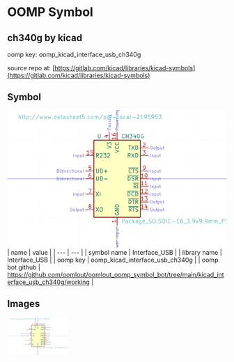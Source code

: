 # OOMP Symbol  
## ch340g  by kicad  
  
oomp key: oomp_kicad_interface_usb_ch340g  
  
source repo at: [https://gitlab.com/kicad/libraries/kicad-symbols](https://gitlab.com/kicad/libraries/kicad-symbols)  
## Symbol  
  
[![working.png](working_600.png)](working.png)  
| name | value | 
| --- | --- | 
| symbol name | Interface_USB | 
| library name | Interface_USB | 
| oomp key | oomp_kicad_interface_usb_ch340g | 
| oomp bot github | https://github.com/oomlout/oomlout_oomp_symbol_bot/tree/main/kicad_interface_usb_ch340g/working | 
## Images  
  
[![working.png](working_140.png)](working.png)  
